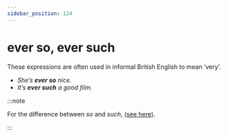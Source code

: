 ```yaml
---
sidebar_position: 124
---
```


# ever so, ever such

These expressions are often used in informal British English to mean ‘very’.

- *She’s **ever so** nice.*
- *It’s **ever such** a good film.*

:::note

For the difference between *so* and *such*, [(see here)](./such-and-so).

:::
